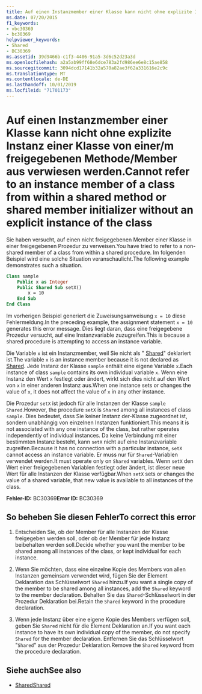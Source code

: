 ```yaml
---
title: Auf einen Instanzmember einer Klasse kann nicht ohne explizite Instanz einer Klasse von einer/m freigegebenen Methode/Member aus verwiesen werden.
ms.date: 07/20/2015
f1_keywords:
- vbc30369
- bc30369
helpviewer_keywords:
- Shared
- BC30369
ms.assetid: 39d9466b-c1f3-4406-91a5-3d6c52d23a3d
ms.openlocfilehash: a2a5ab99ff68e6dce783a2fd986ee6e8c15ae858
ms.sourcegitcommit: 3094dcd17141b32a570a82ae3f62a331616e2c9c
ms.translationtype: MT
ms.contentlocale: de-DE
ms.lasthandoff: 10/01/2019
ms.locfileid: "71701173"
---
```

# <a name="cannot-refer-to-an-instance-member-of-a-class-from-within-a-shared-method-or-shared-member-initializer-without-an-explicit-instance-of-the-class"></a><span data-ttu-id="f89ea-102">Auf einen Instanzmember einer Klasse kann nicht ohne explizite Instanz einer Klasse von einer/m freigegebenen Methode/Member aus verwiesen werden.</span><span class="sxs-lookup"><span data-stu-id="f89ea-102">Cannot refer to an instance member of a class from within a shared method or shared member initializer without an explicit instance of the class</span></span>
<span data-ttu-id="f89ea-103">Sie haben versucht, auf einen nicht freigegebenen Member einer Klasse in einer freigegebenen Prozedur zu verweisen.</span><span class="sxs-lookup"><span data-stu-id="f89ea-103">You have tried to refer to a non-shared member of a class from within a shared procedure.</span></span> <span data-ttu-id="f89ea-104">Im folgenden Beispiel wird eine solche Situation veranschaulicht.</span><span class="sxs-lookup"><span data-stu-id="f89ea-104">The following example demonstrates such a situation.</span></span>  
  
```vb  
Class sample  
    Public x as Integer  
    Public Shared Sub setX()  
        x = 10  
    End Sub  
End Class  
```  
  
 <span data-ttu-id="f89ea-105">Im vorherigen Beispiel generiert die Zuweisungsanweisung `x = 10` diese Fehlermeldung.</span><span class="sxs-lookup"><span data-stu-id="f89ea-105">In the preceding example, the assignment statement `x = 10` generates this error message.</span></span> <span data-ttu-id="f89ea-106">Dies liegt daran, dass eine freigegebene Prozedur versucht, auf eine Instanzvariable zuzugreifen.</span><span class="sxs-lookup"><span data-stu-id="f89ea-106">This is because a shared procedure is attempting to access an instance variable.</span></span>  
  
 <span data-ttu-id="f89ea-107">Die Variable `x` ist ein Instanzmember, weil Sie nicht als " [Shared](../../../visual-basic/language-reference/modifiers/shared.md)" deklariert ist.</span><span class="sxs-lookup"><span data-stu-id="f89ea-107">The variable `x` is an instance member because it is not declared as [Shared](../../../visual-basic/language-reference/modifiers/shared.md).</span></span> <span data-ttu-id="f89ea-108">Jede Instanz der Klasse `sample` enthält eine eigene Variable `x`.</span><span class="sxs-lookup"><span data-stu-id="f89ea-108">Each instance of class `sample` contains its own individual variable `x`.</span></span> <span data-ttu-id="f89ea-109">Wenn eine Instanz den Wert `x` festlegt oder ändert, wirkt sich dies nicht auf den Wert von `x` in einer anderen Instanz aus.</span><span class="sxs-lookup"><span data-stu-id="f89ea-109">When one instance sets or changes the value of `x`, it does not affect the value of `x` in any other instance.</span></span>  
  
 <span data-ttu-id="f89ea-110">Die Prozedur `setX` ist jedoch für alle Instanzen der Klasse `sample` `Shared`.</span><span class="sxs-lookup"><span data-stu-id="f89ea-110">However, the procedure `setX` is `Shared` among all instances of class `sample`.</span></span> <span data-ttu-id="f89ea-111">Dies bedeutet, dass Sie keiner Instanz der-Klasse zugeordnet ist, sondern unabhängig von einzelnen Instanzen funktioniert.</span><span class="sxs-lookup"><span data-stu-id="f89ea-111">This means it is not associated with any one instance of the class, but rather operates independently of individual instances.</span></span> <span data-ttu-id="f89ea-112">Da keine Verbindung mit einer bestimmten Instanz besteht, kann `setX` nicht auf eine Instanzvariable zugreifen.</span><span class="sxs-lookup"><span data-stu-id="f89ea-112">Because it has no connection with a particular instance, `setX` cannot access an instance variable.</span></span> <span data-ttu-id="f89ea-113">Er muss nur für `Shared`-Variablen verwendet werden.</span><span class="sxs-lookup"><span data-stu-id="f89ea-113">It must operate only on `Shared` variables.</span></span> <span data-ttu-id="f89ea-114">Wenn `setX` den Wert einer freigegebenen Variablen festlegt oder ändert, ist dieser neue Wert für alle Instanzen der Klasse verfügbar.</span><span class="sxs-lookup"><span data-stu-id="f89ea-114">When `setX` sets or changes the value of a shared variable, that new value is available to all instances of the class.</span></span>  
  
 <span data-ttu-id="f89ea-115">**Fehler-ID:** BC30369</span><span class="sxs-lookup"><span data-stu-id="f89ea-115">**Error ID:** BC30369</span></span>  
  
## <a name="to-correct-this-error"></a><span data-ttu-id="f89ea-116">So beheben Sie diesen Fehler</span><span class="sxs-lookup"><span data-stu-id="f89ea-116">To correct this error</span></span>  
  
1. <span data-ttu-id="f89ea-117">Entscheiden Sie, ob der Member für alle Instanzen der Klasse freigegeben werden soll, oder ob der Member für jede Instanz beibehalten werden soll.</span><span class="sxs-lookup"><span data-stu-id="f89ea-117">Decide whether you want the member to be shared among all instances of the class, or kept individual for each instance.</span></span>  
  
2. <span data-ttu-id="f89ea-118">Wenn Sie möchten, dass eine einzelne Kopie des Members von allen Instanzen gemeinsam verwendet wird, fügen Sie der Element Deklaration das Schlüsselwort `Shared` hinzu.</span><span class="sxs-lookup"><span data-stu-id="f89ea-118">If you want a single copy of the member to be shared among all instances, add the `Shared` keyword to the member declaration.</span></span> <span data-ttu-id="f89ea-119">Behalten Sie das `Shared`-Schlüsselwort in der Prozedur Deklaration bei.</span><span class="sxs-lookup"><span data-stu-id="f89ea-119">Retain the `Shared` keyword in the procedure declaration.</span></span>  
  
3. <span data-ttu-id="f89ea-120">Wenn jede Instanz über eine eigene Kopie des Members verfügen soll, geben Sie `Shared` nicht für die Element Deklaration an.</span><span class="sxs-lookup"><span data-stu-id="f89ea-120">If you want each instance to have its own individual copy of the member, do not specify `Shared` for the member declaration.</span></span> <span data-ttu-id="f89ea-121">Entfernen Sie das Schlüsselwort "`Shared`" aus der Prozedur Deklaration.</span><span class="sxs-lookup"><span data-stu-id="f89ea-121">Remove the `Shared` keyword from the procedure declaration.</span></span>  
  
## <a name="see-also"></a><span data-ttu-id="f89ea-122">Siehe auch</span><span class="sxs-lookup"><span data-stu-id="f89ea-122">See also</span></span>

- [<span data-ttu-id="f89ea-123">Shared</span><span class="sxs-lookup"><span data-stu-id="f89ea-123">Shared</span></span>](../../../visual-basic/language-reference/modifiers/shared.md)
